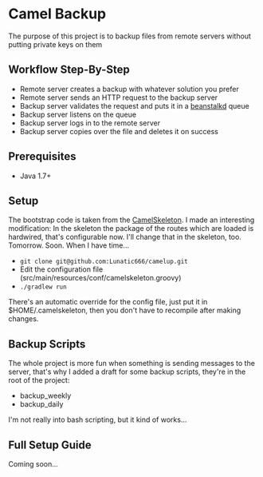 # Camel Backup

The purpose of this project is to backup files from remote servers without putting private keys on them

## Workflow Step-By-Step

- Remote server creates a backup with whatever solution you prefer
- Remote server sends an HTTP request to the backup server
- Backup server validates the request and puts it in a [beanstalkd](http://kr.github.io/beanstalkd) queue
- Backup server listens on the queue
- Backup server logs in to the remote server
- Backup server copies over the file and deletes it on success

## Prerequisites

- Java 1.7+

## Setup

The bootstrap code is taken from the [CamelSkeleton](https://github.com/Lunatic666/camelskeleton). I made an interesting modification: In the skeleton the package of the routes which are loaded is hardwired, that's configurable now. I'll change that in the skeleton, too. Tomorrow. Soon. When I have time...

- `git clone git@github.com:Lunatic666/camelup.git`
- Edit the configuration file (src/main/resources/conf/camelskeleton.groovy)
- `./gradlew run`

There's an automatic override for the config file, just put it in $HOME/.camelskeleton, then you don't have to recompile after making changes.

## Backup Scripts

The whole project is more fun when something is sending messages to the server, that's why I added a draft for some backup scripts, they're in the root of the project: 

- backup_weekly
- backup_daily

I'm not really into bash scripting, but it kind of works...

## Full Setup Guide

Coming soon...
